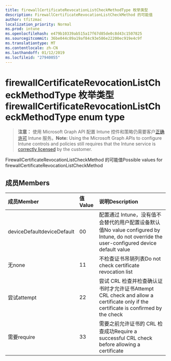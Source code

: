 ```yaml
---
title: firewallCertificateRevocationListCheckMethodType 枚举类型
description: FirewallCertificateRevocationListCheckMethod 的可能值
author: tfitzmac
localization_priority: Normal
ms.prod: intune
ms.openlocfilehash: e479b10339ab515a17f67d85de0c8d43c1507825
ms.sourcegitcommit: 36be044c89a19af84c93e586e22200ec919e4c9f
ms.translationtype: MT
ms.contentlocale: zh-CN
ms.lasthandoff: 01/12/2019
ms.locfileid: "27940055"
---
```

# <a name="firewallcertificaterevocationlistcheckmethodtype-enum-type"></a><span data-ttu-id="0f288-103">firewallCertificateRevocationListCheckMethodType 枚举类型</span><span class="sxs-lookup"><span data-stu-id="0f288-103">firewallCertificateRevocationListCheckMethodType enum type</span></span>

> <span data-ttu-id="0f288-104">**注意：** 使用 Microsoft Graph API 配置 Intune 控件和策略仍需要客户[正确许可](https://go.microsoft.com/fwlink/?linkid=839381) Intune 服务。</span><span class="sxs-lookup"><span data-stu-id="0f288-104">**Note:** Using the Microsoft Graph APIs to configure Intune controls and policies still requires that the Intune service is [correctly licensed](https://go.microsoft.com/fwlink/?linkid=839381) by the customer.</span></span>

<span data-ttu-id="0f288-105">FirewallCertificateRevocationListCheckMethod 的可能值</span><span class="sxs-lookup"><span data-stu-id="0f288-105">Possible values for firewallCertificateRevocationListCheckMethod</span></span>
## <a name="members"></a><span data-ttu-id="0f288-106">成员</span><span class="sxs-lookup"><span data-stu-id="0f288-106">Members</span></span>
|<span data-ttu-id="0f288-107">成员</span><span class="sxs-lookup"><span data-stu-id="0f288-107">Member</span></span>|<span data-ttu-id="0f288-108">值</span><span class="sxs-lookup"><span data-stu-id="0f288-108">Value</span></span>|<span data-ttu-id="0f288-109">说明</span><span class="sxs-lookup"><span data-stu-id="0f288-109">Description</span></span>|
|:---|:---|:---|
|<span data-ttu-id="0f288-110">deviceDefault</span><span class="sxs-lookup"><span data-stu-id="0f288-110">deviceDefault</span></span>|<span data-ttu-id="0f288-111">0</span><span class="sxs-lookup"><span data-stu-id="0f288-111">0</span></span>|<span data-ttu-id="0f288-112">配置通过 Intune，没有值不会替代的用户配置设备默认值</span><span class="sxs-lookup"><span data-stu-id="0f288-112">No value configured by Intune, do not override the user-configured device default value</span></span>|
|<span data-ttu-id="0f288-113">无</span><span class="sxs-lookup"><span data-stu-id="0f288-113">none</span></span>|<span data-ttu-id="0f288-114">1</span><span class="sxs-lookup"><span data-stu-id="0f288-114">1</span></span>|<span data-ttu-id="0f288-115">不检查证书吊销列表</span><span class="sxs-lookup"><span data-stu-id="0f288-115">Do not check certificate revocation list</span></span>|
|<span data-ttu-id="0f288-116">尝试</span><span class="sxs-lookup"><span data-stu-id="0f288-116">attempt</span></span>|<span data-ttu-id="0f288-117">2</span><span class="sxs-lookup"><span data-stu-id="0f288-117">2</span></span>|<span data-ttu-id="0f288-118">尝试 CRL 检查并检查确认证书时才允许证书</span><span class="sxs-lookup"><span data-stu-id="0f288-118">Attempt CRL check and allow a certificate only if the certificate is confirmed by the check</span></span>|
|<span data-ttu-id="0f288-119">需要</span><span class="sxs-lookup"><span data-stu-id="0f288-119">require</span></span>|<span data-ttu-id="0f288-120">3</span><span class="sxs-lookup"><span data-stu-id="0f288-120">3</span></span>|<span data-ttu-id="0f288-121">需要之前允许证书的 CRL 检查成功</span><span class="sxs-lookup"><span data-stu-id="0f288-121">Require a successful CRL check before allowing a certificate</span></span>|



